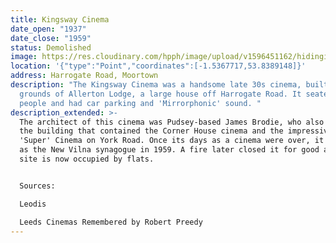 ```yaml
---
title: Kingsway Cinema
date_open: "1937"
date_close: "1959"
status: Demolished
image: https://res.cloudinary.com/hpph/image/upload/v1596451162/hidinginplainsight/kingswaycinema.svg
location: '{"type":"Point","coordinates":[-1.5367717,53.8389148]}'
address: Harrogate Road, Moortown
description: "The Kingsway Cinema was a handsome late 30s cinema, built in the
  grounds of Allerton Lodge, a large house off Harrogate Road. It seated 1,150
  people and had car parking and 'Mirrorphonic' sound. "
description_extended: >-
  The architect of this cinema was Pudsey-based James Brodie, who also designed
  the building that contained the Corner House cinema and the impressive Star
  'Super' Cinema on York Road. Once its days as a cinema were over, it re-opened
  as the New Vilna synagogue in 1959. A fire later closed it for good and the
  site is now occupied by flats.


  Sources:

  Leodis

  Leeds Cinemas Remembered by Robert Preedy
---
```

